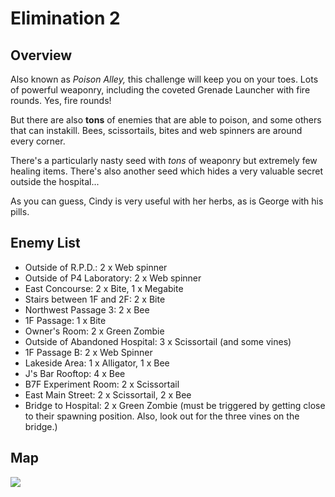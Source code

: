 # Elimination 2

## Overview

Also known as *Poison Alley,* this challenge will keep you on your toes. Lots of powerful weaponry, including the coveted Grenade Launcher with fire rounds. Yes, fire rounds!

But there are also **tons** of enemies that are able to poison, and some others that can instakill. Bees, scissortails, bites and web spinners are around every corner.

There's a particularly nasty seed with *tons* of weaponry but extremely few healing items. There's also another seed which hides a very valuable secret outside the hospital...

As you can guess, Cindy is very useful with her herbs, as is George with his pills.

## Enemy List

- Outside of R.P.D.: 2 x Web spinner
- Outside of P4 Laboratory: 2 x Web spinner
- East Concourse: 2 x Bite, 1 x Megabite
- Stairs between 1F and 2F: 2 x Bite
- Northwest Passage 3: 2 x Bee
- 1F Passage: 1 x Bite
- Owner's Room: 2 x Green Zombie
- Outside of Abandoned Hospital: 3 x Scissortail (and some vines)
- 1F Passage B: 2 x Web Spinner
- Lakeside Area: 1 x Alligator, 1 x Bee
- J's Bar Rooftop: 4 x Bee
- B7F Experiment Room: 2 x Scissortail
- East Main Street: 2 x Scissortail, 2 x Bee
- Bridge to Hospital: 2 x Green Zombie (must be triggered by getting close to their spawning position. Also, look out for the three vines on the bridge.)

## Map

<img src="/assets/elimination_routes/elimination2.svg">